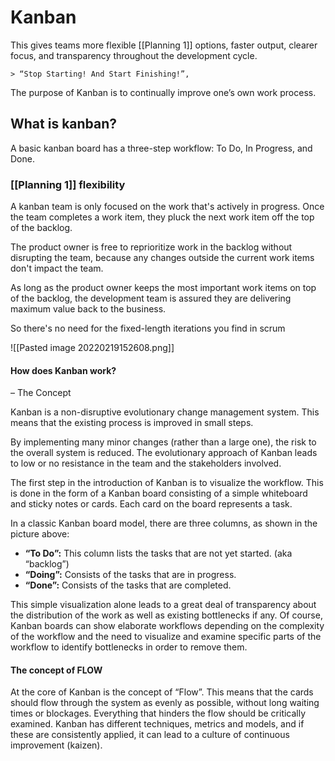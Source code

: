 # Kanban
This gives teams more flexible [[Planning 1]] options, faster output, clearer focus, and transparency throughout the development cycle.

	> “Stop Starting! And Start Finishing!”,

The purpose of Kanban is to continually improve one’s own work process.

## What is kanban?
A basic kanban board has a three-step workflow: To Do, In Progress, and Done.

### [[Planning 1]] flexibility

A kanban team is only focused on the work that's actively in progress. Once the team completes a work item, they pluck the next work item off the top of the backlog.

The product owner is free to reprioritize work in the backlog without disrupting the team, because any changes outside the current work items don't impact the team.

As long as the product owner keeps the most important work items on top of the backlog, the development team is assured they are delivering maximum value back to the business. 

So there's no need for the fixed-length iterations you find in scrum

![[Pasted image 20220219152608.png]]



#### How does Kanban work? 

– The Concept

Kanban is a non-disruptive evolutionary change management system. This means that the existing process is improved in small steps.

By implementing many minor changes (rather than a large one), the risk to the overall system is reduced. The evolutionary approach of Kanban leads to low or no resistance in the team and the stakeholders involved.

The first step in the introduction of Kanban is to visualize the workflow. This is done in the form of a Kanban board consisting of a simple whiteboard and sticky notes or cards. Each card on the board represents a task.

In a classic Kanban board model, there are three columns, as shown in the picture above:

-   **“To Do”:** This column lists the tasks that are not yet started. (aka “backlog”)
-   **“Doing”:** Consists of the tasks that are in progress.
-   **“Done”:** Consists of the tasks that are completed.

This simple visualization alone leads to a great deal of transparency about the distribution of the work as well as existing bottlenecks if any. Of course, Kanban boards can show elaborate workflows depending on the complexity of the workflow and the need to visualize and examine specific parts of the workflow to identify bottlenecks in order to remove them.

#### The concept of FLOW

At the core of Kanban is the concept of “Flow”. This means that the cards should flow through the system as evenly as possible, without long waiting times or blockages. Everything that hinders the flow should be critically examined. Kanban has different techniques, metrics and models, and if these are consistently applied, it can lead to a culture of continuous improvement (kaizen).

